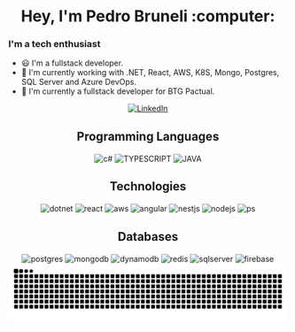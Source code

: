 <div align="center">
  <h1>Hey, I'm Pedro Bruneli :computer:</h1>
</div>

### I'm a tech enthusiast

- 😃 I'm a fullstack developer.
- 📖 I'm currently working with .NET, React, AWS, K8S, Mongo, Postgres, SQL Server and Azure DevOps.
- 🏢 I'm currently a fullstack developer for BTG Pactual.


<p align="center">
  <a href="https://www.linkedin.com/in/pedrobruneli/"><img alt="LinkedIn" src="https://img.shields.io/badge/linkedin-%230077B5.svg?style=for-the-badge&logo=linkedin&logoColor=white" /></a>
 
</p>

<div align="center">
  <h2>Programming Languages</h2>
  <img align="center" alt="c#" height="40" width"40" src="https://cdn.jsdelivr.net/gh/devicons/devicon/icons/csharp/csharp-original.svg">
  <img align="center" alt="TYPESCRIPT" height="40" width"40" src="https://cdn.jsdelivr.net/gh/devicons/devicon/icons/typescript/typescript-original.svg" />
  <img align="center" alt="JAVA" height="40" width"40" src="https://cdn.jsdelivr.net/gh/devicons/devicon/icons/java/java-original.svg"> 
</div>
<div align="center">
  <h2>Technologies</h2>
  <img align="center" alt="dotnet" height="40" width"40" src="https://cdn.jsdelivr.net/gh/devicons/devicon/icons/dot-net/dot-net-original.svg">
  <img align="center" alt="react" height="40" width"40" src="https://cdn.jsdelivr.net/gh/devicons/devicon/icons/react/react-original.svg">
  <img align="center" alt="aws" height="40" width"40" src="https://cdn.jsdelivr.net/gh/devicons/devicon/icons/amazonwebservices/amazonwebservices-original-wordmark.svg">
  <img align="center" alt="angular" height="40" width"40" src="https://cdn.jsdelivr.net/gh/devicons/devicon/icons/angularjs/angularjs-original.svg">
  <img align="center" alt="nestjs" height="40" width"40" src="https://cdn.jsdelivr.net/gh/devicons/devicon/icons/nestjs/nestjs-original.svg">
  <img align="center" alt="nodejs" height="40" width"40" src="https://cdn.jsdelivr.net/gh/devicons/devicon/icons/nodejs/nodejs-original.svg">
  <img align="center" alt="ps" height="40" width"40" src="https://cdn.jsdelivr.net/gh/devicons/devicon/icons/spring/spring-original.svg">
</div>
<div align="center">
  <h2>Databases</h2>
  <img align="center" alt="postgres" height="40" width"40" src="https://cdn.jsdelivr.net/gh/devicons/devicon/icons/postgresql/postgresql-original.svg">
  <img align="center" alt="mongodb" height="40" width"40" src="https://cdn.jsdelivr.net/gh/devicons/devicon/icons/mongodb/mongodb-original.svg">
  <img align="center" alt="dynamodb" height="40" width"40" src="https://cdn.jsdelivr.net/gh/devicons/devicon/icons/dynamodb/dynamodb-original.svg">
  <img align="center" alt="redis" height="40" width"40" src="https://cdn.jsdelivr.net/gh/devicons/devicon/icons/redis/redis-original.svg">
  <img align="center" alt="sqlserver" height="40" width"40" src="https://cdn.jsdelivr.net/gh/devicons/devicon/icons/microsoftsqlserver/microsoftsqlserver-original.svg">
  <img align="center" alt="firebase" height="40" width"40" src="https://cdn.jsdelivr.net/gh/devicons/devicon/icons/firebase/firebase-plain.svg">
</div>

<div align="center">
  <picture>
    <source media="(prefers-color-scheme: dark)" srcset="https://raw.githubusercontent.com/pedrobruneli/pedrobruneli/output/github-contribution-grid-snake-dark.svg" />
    <source media="(prefers-color-scheme: light)" srcset="https://raw.githubusercontent.com/pedrobruneli/pedrobruneli/output/github-contribution-grid-snake.svg" />
    <img alt="github-snake" src="https://raw.githubusercontent.com/pedrobruneli/pedrobruneli/output/github-contribution-grid-snake.svg" />
  </picture>
</div>
